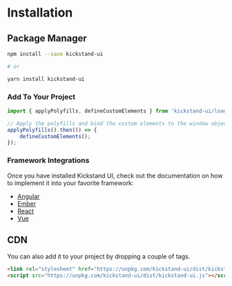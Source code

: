 # Installation

## Package Manager

```bash
npm install --save kickstand-ui

# or

yarn install kickstand-ui
```

### Add To Your Project

```js
import { applyPolyfills, defineCustomElements } from 'kickstand-ui/loader';

// Apply the polyfills and bind the custom elements to the window object
applyPolyfills().then(() => {
    defineCustomElements();
});
```

### Framework Integrations

Once you have installed Kickstand UI, check out the documentation on how to implement it into your favorite framework:

- [Angular](/getting-started/framework-integrations/angular.html)
- [Ember](/getting-started/framework-integrations/ember.html)
- [React](/getting-started/framework-integrations/react.html)
- [Vue](/getting-started/framework-integrations/vue.html)

## CDN

You can also add it to your project by dropping a couple of tags.

```html
<link rel="stylesheet" href="https://unpkg.com/kickstand-ui/dist/kickstand-ui.css" />
<script src="https://unpkg.com/kickstand-ui/dist/kickstand-ui.js"></script>
```
